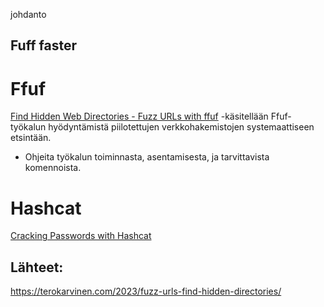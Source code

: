 johdanto


## Fuff faster


# Ffuf

[Find Hidden Web Directories - Fuzz URLs with ffuf](https://terokarvinen.com/2023/fuzz-urls-find-hidden-directories/) -käsitellään Ffuf-työkalun hyödyntämistä piilotettujen verkkohakemistojen systemaattiseen etsintään. 
- Ohjeita työkalun toiminnasta, asentamisesta, ja tarvittavista komennoista.


# Hashcat

 [Cracking Passwords with Hashcat](https://terokarvinen.com/2022/cracking-passwords-with-hashcat/)








## Lähteet:
https://terokarvinen.com/2023/fuzz-urls-find-hidden-directories/

